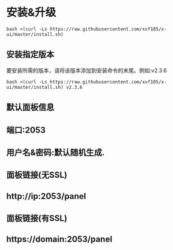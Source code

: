 

# 安装&升级

```
bash <(curl -Ls https://raw.githubusercontent.com/xxf185/x-ui/master/install.sh)
```

## 安装指定版本

要安装所需的版本，请将该版本添加到安装命令的末尾。例如:v2.3.6

```
bash <(curl -Ls https://raw.githubusercontent.com/xxf185/x-ui/master/install.sh) v2.3.6
```

 ## 默认面板信息

 ## 端口:2053
 
 ## 用户名&密码:默认随机生成.

 ## 面板链接(无SSL)
 
 ## http://ip:2053/panel
 
 ## 面板链接(有SSL)
 
 ## https://domain:2053/panel

